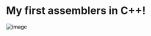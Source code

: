 # My first assemblers in C++!

![image](https://user-images.githubusercontent.com/89317189/233177419-eabd2a72-c4dc-4169-a477-43c5b5cd37dd.png) 
